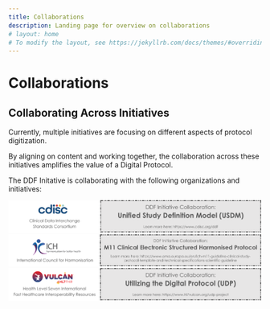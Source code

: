 ```yaml
---
title: Collaborations
description: Landing page for overview on collaborations
# layout: home
# To modify the layout, see https://jekyllrb.com/docs/themes/#overriding-theme-defaults
---
```

# Collaborations

## Collaborating Across Initiatives

Currently, multiple initiatives are focusing on different aspects of protocol digitization.  

By aligning on content and working together, the collaboration across these initiatives amplifies the value of a Digital Protocol. 

The DDF Initative is collaborating with the following organizations and initiatives:


<a href="https://www.cdisc.org/ddf">
<img src="media\images\CDISC.png" width="600">
</a>


<a href="https://www.ema.europa.eu/en/ich-m11-guideline-clinical-study-protocol-template-and-technical-specifications-scientific-guideline">
<img src="media\images\ICHM11.png" width="600">
</a>


<a href="https://www.hl7vulcan.org/udp-project">
<img src="media\images\Vulcan.png" width="600"> 
</a>


  
